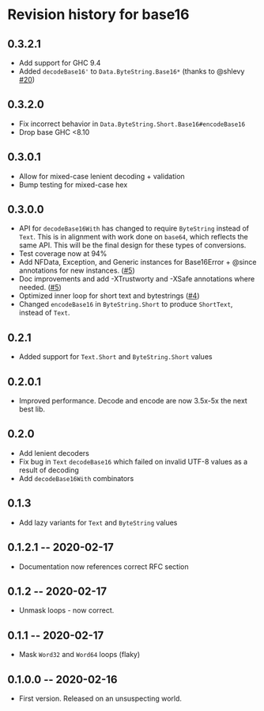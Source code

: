 # Revision history for base16

## 0.3.2.1

* Add support for GHC 9.4
* Added `decodeBase16'` to `Data.ByteString.Base16*` (thanks to @shlevy [#20](https://github.com/emilypi/Base16/pull/20))
## 0.3.2.0

* Fix incorrect behavior in `Data.ByteString.Short.Base16#encodeBase16`
* Drop base GHC <8.10

## 0.3.0.1

* Allow for mixed-case lenient decoding + validation
* Bump testing for mixed-case hex

## 0.3.0.0

* API for `decodeBase16With` has changed to require `ByteString` instead of `Text`. This is in alignment with work done on `base64`, which reflects
  the same API. This will be the final design for these types of conversions.
* Test coverage now at 94%
* Add NFData, Exception, and Generic instances for Base16Error + @since annotations for new instances. ([#5](https://github.com/emilypi/Base16/pull/5))
* Doc improvements and add -XTrustworty and -XSafe annotations where needed. ([#5](https://github.com/emilypi/Base16/pull/5))
* Optimized inner loop for short text and bytestrings ([#4](https://github.com/emilypi/Base16/pull/4))
* Changed `encodeBase16` in `ByteString.Short` to produce `ShortText`, instead of `Text`.

## 0.2.1

* Added support for `Text.Short` and `ByteString.Short` values

## 0.2.0.1

* Improved performance. Decode and encode are now 3.5x-5x the next best lib.

## 0.2.0

* Add lenient decoders
* Fix bug in `Text` `decodeBase16` which failed on invalid UTF-8 values as a result of decoding
* Add `decodeBase16With` combinators

## 0.1.3

* Add lazy variants for `Text` and `ByteString` values

## 0.1.2.1 -- 2020-02-17

* Documentation now references correct RFC section

## 0.1.2 -- 2020-02-17

* Unmask loops - now correct.

## 0.1.1 -- 2020-02-17

* Mask `Word32` and `Word64` loops (flaky)

## 0.1.0.0 -- 2020-02-16

* First version. Released on an unsuspecting world.
